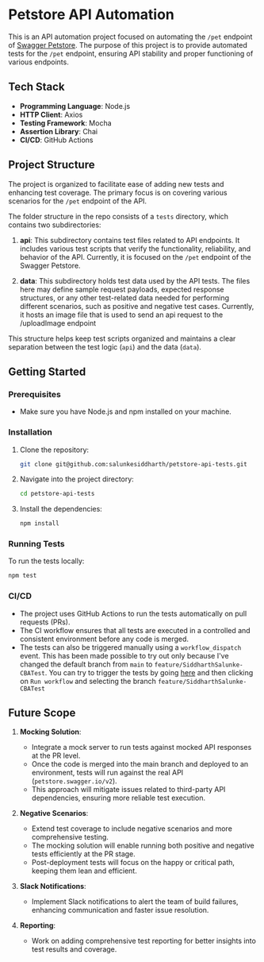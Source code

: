 # Petstore API Automation

This is an API automation project focused on automating the `/pet` endpoint of [Swagger Petstore](https://petstore.swagger.io/#/). The purpose of this project is to provide automated tests for the `/pet` endpoint, ensuring API stability and proper functioning of various endpoints.

## Tech Stack

- **Programming Language**: Node.js
- **HTTP Client**: Axios
- **Testing Framework**: Mocha
- **Assertion Library**: Chai
- **CI/CD**: GitHub Actions

## Project Structure

The project is organized to facilitate ease of adding new tests and enhancing test coverage. The primary focus is on covering various scenarios for the `/pet` endpoint of the API.

The folder structure in the repo consists of a `tests` directory, which contains two subdirectories:

1. **api**: This subdirectory contains test files related to API endpoints. It includes various test scripts that verify the functionality, reliability, and behavior of the API. Currently, it is focused on the `/pet` endpoint of the Swagger Petstore.

2. **data**: This subdirectory holds test data used by the API tests. The files here may define sample request payloads, expected response structures, or any other test-related data needed for performing different scenarios, such as positive and negative test cases. Currently, it hosts an image file that is used to send an api request to the /uploadImage endpoint

This structure helps keep test scripts organized and maintains a clear separation between the test logic (`api`) and the data (`data`).

## Getting Started

### Prerequisites

- Make sure you have Node.js and npm installed on your machine.

### Installation

1. Clone the repository:
   ```bash
   git clone git@github.com:salunkesiddharth/petstore-api-tests.git
   ```
2. Navigate into the project directory:
   ```bash
   cd petstore-api-tests
   ```
3. Install the dependencies:
   ```bash
   npm install
   ```

### Running Tests

To run the tests locally:

```bash
npm test
```

### CI/CD

- The project uses GitHub Actions to run the tests automatically on pull requests (PRs).
- The CI workflow ensures that all tests are executed in a controlled and consistent environment before any code is merged.
- The tests can also be triggered manually using a `workflow_dispatch` event. This has been made possible to try out only because I've changed the default branch from `main` to `feature/SiddharthSalunke-CBATest`. You can try to trigger the tests by going [here](https://github.com/salunkesiddharth/petstore-api-tests/actions/workflows/pull-request.yml) and then clicking on `Run workflow` and selecting the branch `feature/SiddharthSalunke-CBATest`

## Future Scope

1. **Mocking Solution**:

   - Integrate a mock server to run tests against mocked API responses at the PR level.
   - Once the code is merged into the main branch and deployed to an environment, tests will run against the real API (`petstore.swagger.io/v2`).
   - This approach will mitigate issues related to third-party API dependencies, ensuring more reliable test execution.

2. **Negative Scenarios**:

   - Extend test coverage to include negative scenarios and more comprehensive testing.
   - The mocking solution will enable running both positive and negative tests efficiently at the PR stage.
   - Post-deployment tests will focus on the happy or critical path, keeping them lean and efficient.

3. **Slack Notifications**:

   - Implement Slack notifications to alert the team of build failures, enhancing communication and faster issue resolution.

4. **Reporting**:
   - Work on adding comprehensive test reporting for better insights into test results and coverage.
